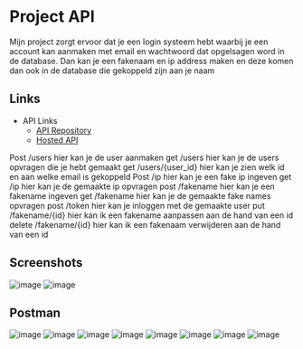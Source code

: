 # Project API
Mijn project zorgt ervoor dat je een login systeem hebt waarbij je een account kan aanmaken met email en wachtwoord dat opgelsagen word in de database. Dan kan je een fakenaam en ip address maken en deze komen dan ook in de database die gekoppeld zijn aan je naam

## Links
* API Links
    * [API Repository](https://github.com/BrentVandeReyd/fakedata)
    * [Hosted API](https://useritem-api-service-brentvandereyd.cloud.okteto.net)

Post /users hier kan je de user aanmaken
get  /users hier kan je de users opvragen die je hebt gemaakt
get  /users/{user_id} hier kan je zien welk id en aan welke email is gekoppeld
Post /ip hier kan je een fake ip ingeven
get  /ip hier kan je de gemaakte ip opvragen
post /fakename hier kan je een fakename ingeven
get  /fakename hier kan je de gemaakte fake names opvragen
post /token hier kan je inloggen met de gemaakte user
put  /fakename/{id} hier kan ik een fakename aanpassen aan de hand van een id
delete /fakename/{id} hier kan ik een fakenaam verwijderen aan de hand van een id




## Screenshots
![image](https://user-images.githubusercontent.com/91150116/211033680-554f5c98-c0ed-4b72-be23-12b234d04575.png)
![image](https://user-images.githubusercontent.com/91150116/211037201-399e5ce7-1e75-4dc9-b6fd-ad103ceb2666.png)



## Postman
![image](https://user-images.githubusercontent.com/91150116/211162377-0dd92f22-4642-4889-b36e-264467d7fd15.png)
![image](https://user-images.githubusercontent.com/91150116/211162401-e7ca85a2-9eb8-431b-a6ed-675f259d0fbc.png)
![image](https://user-images.githubusercontent.com/91150116/211162449-9afcdab9-0b9b-4164-a2c4-41d0145c0716.png)
![image](https://user-images.githubusercontent.com/91150116/211162489-ab7047b7-e3c1-4878-8c3a-b1dd2fa1f206.png)
![image](https://user-images.githubusercontent.com/91150116/211162506-c05ceb2d-f86f-461f-8fc3-a5e0ce9d0491.png)
![image](https://user-images.githubusercontent.com/91150116/211162615-22e307f7-0675-442c-bb13-1abeef1433d3.png)
![image](https://user-images.githubusercontent.com/91150116/211162631-1286072b-194b-4a52-b53d-d6fe73bd9b19.png)
![image](https://user-images.githubusercontent.com/91150116/211162861-b5a2606c-41c1-4fb7-a5fc-34d61769ee8e.png)


